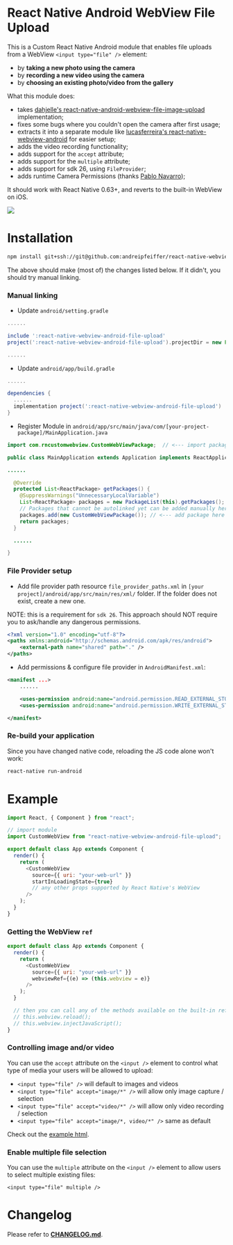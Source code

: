 # React Native Android WebView File Upload

This is a Custom React Native Android module that enables file uploads from a WebView `<input type="file" />` element:

- by **taking a new photo using the camera**
- by **recording a new video using the camera**
- by **choosing an existing photo/video from the gallery**

What this module does:

- takes [dahjelle's react-native-android-webview-file-image-upload][dahjelle] implementation;
- fixes some bugs where you couldn't open the camera after first usage;
- extracts it into a separate module like [lucasferreira's react-native-webview-android][lucasferreira] for easier setup;
- adds the video recording functionality;
- adds support for the `accept` attribute;
- adds support for the `multiple` attribute;
- adds support for sdk 26, using `FileProvider`;
- adds runtime Camera Permissions (thanks [Pablo Navarro](https://github.com/Zjarr));

It should work with React Native 0.63+, and reverts to the built-in WebView on iOS.

![](https://github.com/andreipfeiffer/react-native-webview-android-file-upload/blob/master/docs/preview.gif)

# Installation

```bash
npm install git+ssh://git@github.com:andreipfeiffer/react-native-webview-android-file-upload.git
```

The above should make (most of) the changes listed below. If it didn't, you should try manual linking.

### Manual linking

- Update `android/setting.gradle`

```gradle
......

include ':react-native-webview-android-file-upload'
project(':react-native-webview-android-file-upload').projectDir = new File(rootProject.projectDir, '../node_modules/react-native-webview-android-file-upload/android')

......
```

- Update `android/app/build.gradle`

```gradle
......

dependencies {
  ......
  implementation project(':react-native-webview-android-file-upload')
}
```

- Register Module in `android/app/src/main/java/com/[your-project-package]/MainApplication.java`

```java
import com.rncustomwebview.CustomWebViewPackage;  // <--- import package

public class MainApplication extends Application implements ReactApplication {

......

  @Override
  protected List<ReactPackage> getPackages() {
    @SuppressWarnings("UnnecessaryLocalVariable")
    List<ReactPackage> packages = new PackageList(this).getPackages();
    // Packages that cannot be autolinked yet can be added manually here, for example:
    packages.add(new CustomWebViewPackage()); // <--- add package here
    return packages;
  }

  ......

}
```

### File Provider setup

- Add file provider path resource `file_provider_paths.xml` in `[your project]/android/app/src/main/res/xml/` folder. If the folder does not exist, create a new one.

NOTE: this is a requirement for `sdk 26`. This approach should NOT require you to ask/handle any dangerous permissions.

```xml
<?xml version="1.0" encoding="utf-8"?>
<paths xmlns:android="http://schemas.android.com/apk/res/android">
    <external-path name="shared" path="." />
</paths>
```

- Add permissions & configure file provider in `AndroidManifest.xml`:

```xml
<manifest ...>
    ......

    <uses-permission android:name="android.permission.READ_EXTERNAL_STORAGE" />
    <uses-permission android:name="android.permission.WRITE_EXTERNAL_STORAGE" />

</manifest>
```

### Re-build your application

Since you have changed native code, reloading the JS code alone won't work:

```bash
react-native run-android
```

# Example

```javascript
import React, { Component } from "react";

// import module
import CustomWebView from "react-native-webview-android-file-upload";

export default class App extends Component {
  render() {
    return (
      <CustomWebView
        source={{ uri: "your-web-url" }}
        startInLoadingState={true}
        // any other props supported by React Native's WebView
      />
    );
  }
}
```

### Getting the WebView `ref`

```javascript
export default class App extends Component {
  render() {
    return (
      <CustomWebView
        source={{ uri: "your-web-url" }}
        webviewRef={(e) => (this.webview = e)}
      />
    );
  }

  // then you can call any of the methods available on the built-in ref, like:
  // this.webview.reload();
  // this.webview.injectJavaScript();
}
```

### Controlling image and/or video

You can use the `accept` attribute on the `<input />` element to control what type of media your users will be allowed to upload:

- `<input type="file" />` will default to images and videos
- `<input type="file" accept="image/*" />` will allow only image capture / selection
- `<input type="file" accept="video/*" />` will allow only video recording / selection
- `<input type="file" accept="image/*, video/*" />` same as default

Check out the [example html][example].

### Enable multiple file selection

You can use the `multiple` attribute on the `<input />` element to allow users to select multiple existing files:

```
<input type="file" multiple />
```

# Changelog

Please refer to **[CHANGELOG.md](CHANGELOG.md)**.

[dahjelle]: https://github.com/dahjelle/react-native-android-webview-file-image-upload
[lucasferreira]: https://github.com/lucasferreira/react-native-webview-android
[example]: https://andreipfeiffer.github.io/react-native-webview-android-file-upload/index.html
